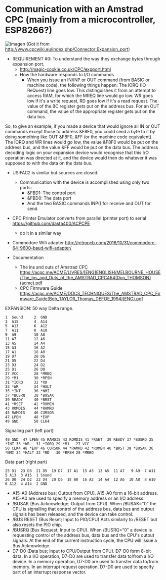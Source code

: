 # Communication with an Amstrad CPC (mainly from a microcontroller, ESP8266?)

![imagen](https://user-images.githubusercontent.com/7136948/109623183-28a42680-7b3d-11eb-9a4c-ee2bc75d718d.png)
(Got it from http://www.cpcwiki.eu/index.php/Connector:Expansion_port)

- REQUIREMENT #0: To understand the way they exchange bytes through expansion port.
  - http://magic-cookie.co.uk/CPC/expport.html
  - How the hardware responds to I/O commands
    - When you issue an IN/INP or OUT command (from BASIC or machine code), the following things happen:
    The IORQ (IO ReQuest) line goes low. This distinguishes it from an attempt to access RAM, for which the MREQ line would go low.
    WR goes low if it's a write request, RD goes low if it's a read request.
    The value of the BC register gets put on the address bus.
    For an OUT command, the value of the appropriate register gets put on the data bus.

So, to give an example, if you made a device that would ignore all IN or OUT commands except those to address &F8F0, you could send a byte to it by doing something like OUT &F8F0, &FF (or the machine code equivalent). The IORQ and WR lines would go low, the value &F8F0 would be put on the address bus, and the value &FF would be put on the data bus. The address decoding logic on your expansion device would recognise that this I/O operation was directed at it, and the device would then do whatever it was supposed to with the data on the data bus.

- USIFAC2 is similar but sources are closed.
  - Communication with the device is accomplished using only two ports: 
    - &FBD1: The control port 
    - &FBD0: The data port
    - And the two BASIC commands INP() for receive and OUT for send.
   
- CPC Printer Emulator converts from parallel (printer port) to serial https://github.com/dasta400/ACPCPE
  - do it in a similar way
- Commodore Wifi adapter http://retropcb.com/2018/10/31/commodore-64-9600-baud-wifi-adapter/
- Documentation
  - The ins and outs of Amstrad CPC https://acpc.me/ACME/LIVRES/[ENG]ENGLISH/MELBOURNE_HOUSE/The_Ins_and_Outs_of_the_AMSTRAD_CPC464(Don_THOMSON)(acme).pdf
  - CPC Firmware Guide https://acpc.me/ACME/DOCS_TECHNIQUES/The_AMSTRAD_CPC_Firmware_Guide(Bob_TAYLOR_Thomas_DEFOE_1994)(ENG).pdf

EXPANSION: 50 way Delta range.
```
1  Sound     2  GND
3  A15       4  A14
5  A13       6  A12
7  A11       8  A10
9  A9        10 A8
11 A7        12 A6
13 A5        14 A4
15 A3        16 A2
17 A1        18 A0
19 D7        20 D6
21 D5        22 D4
23 D3        24 D2
25 D1        26 D0
27 VCC       28 *MREQ
29 *M1       30 *RFSH
31 *IORQ     32 *RD
33 *WR       34 *HALT
35 *INT      36 *NMI
37 *BUSRQ    38 *BUSAK
39 READY     40 *BRST
41 *RSET     42 *ROMEN
43 ROMDIS    44 *RAMRD
45 RAMDIS    46 CURSOR
47 LPEN      48 *EXP
49 GND       50 CLK4
```
Signaling part (left part)
```
49 GND  47 LPEN 45 RAMDIS 43 ROMDIS 41 *RSET  39 READY 37 *BUSRQ 35 *INT 33 *WR   31 *IORQ 29 *M1   27 VCC  
50 CLK4 48 *EXP 46 CURSOR 44 *RAMRD 42 *ROMEN 40 *BRST 38 *BUSAK 36 *NMI 34 *HALT 32 *RD   30 *RFSH 28 *MREQ
```
Data part (right part)
```
25 D1  23 D3  21 D5  19 D7  17 A1  15 A3  13 A5  11 A7   9 A9  7 A11  5 A13  3 A15  1 Sound
26 D0  24 D2  22 D4  20 D6  18 A0  16 A2  14 A4  12 A6  10 A8  8 A10  6 A12  4 A14  2 GND
```
- A15-A0 (Address bus; Output from CPU). A15-A0 form a 16-bit address. A15-A0 are used to specify a memory address or an I/O address.
- /BUSAK (Bus Acknowledge; Output from CPU). When /BUSAK="0" the CPU is signalling that control of the address bus, data bus and output signals has been released, and the device can take control.
- /BUS RESET (Bus Reset; Input to PIO/CPU) Acts similarly to /RESET but also resets the PIO chip.
- /BUSRQ (Bus Request; Input to CPU). When /BUSRQ="0" a device is requesting control of the address bus, data bus and the CPU's output signals. At the end of the current instruction cycle, the CPU will issue a Bus Acknowledge.
- D7-D0 (Data bus; Input to CPU/Output from CPU). D7-D0 form 8-bit data. In a I/O operation, D7-D0 are used to transfer data to/from a I/O device. In a memory operation, D7-D0 are used to transfer data to/from memory. In an interrupt request operation, D7-D0 are used to specify part of an interrupt response vector.
